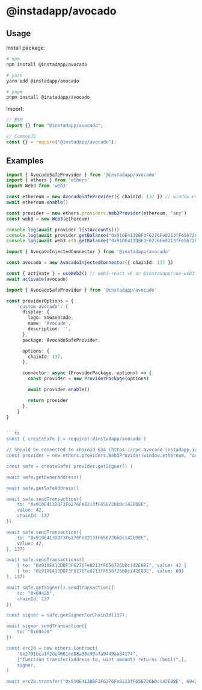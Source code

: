 # @instadapp/avocado

## Usage
Install package:

```sh
# npm
npm install @instadapp/avocado

# yarn
yarn add @instadapp/avocado

# pnpm
pnpm install @instadapp/avocado
```

Import:

```js
// ESM
import {} from "@instadapp/avocado";

// CommonJS
const {} = require("@instadapp/avocado");
```


## Examples

```ts
import { AvocadoSafeProvider } from '@instadapp/avocado'
import { ethers } from 'ethers'
import Web3 from 'web3'

const ethereum = new AvocadoSafeProvider({ chainId: 137 }) // window.etherem
await ethereum.enable()

const provider = new ethers.providers.Web3Provider(ethereum, "any")
const web3 = new Web3(ethereum)

console.log(await provider.listAccounts())
console.log(await provider.getBalance("0x910E413DBF3F6276Fe8213fF656726bDc142E08E"))
console.log(await web3.eth.getBalance("0x910E413DBF3F6276Fe8213fF656726bDc142E08E"))
```


```ts
import { AvocadoInjectedConnector } from '@instadapp/avocado'

const avocado = new AvocadoInjectedConnector({ chainId: 137 })

const { activate } = useWeb3() // web3-react v6 or @instadapp/vue-web3
await activate(avocado)
```

```ts
import { AvocadoSafeProvider } from '@instadapp/avocado'

const providerOptions = {
    'custom-avocado': {
      display: {
        logo: SVGavocado,
        name: 'Avocado',
        description: '',
      },
      package: AvocadoSafeProvider,

      options: {
        chainId: 137,
      },

      connector: async (ProviderPackage, options) => {
        const provider = new ProviderPackage(options)

        await provider.enable()

        return provider
      },
    }
}


```ts
const { createSafe } = require('@instadapp/avocado')

// Should be connected to chainId 634 (https://rpc.avocado.instadapp.io), before doing any transaction
const provider = new ethers.providers.Web3Provider(window.ethereum, "any")

const safe = createSafe( provider.getSigner() )

await safe.getOwnerAddress()

await safe.getSafeAddress()

await safe.sendTransaction({
    to: "0x910E413DBF3F6276Fe8213fF656726bDc142E08E",
    value: 42,
    chainId: 137
})

await safe.sendTransaction({
    to: "0x910E413DBF3F6276Fe8213fF656726bDc142E08E",
    value: 42,
}, 137)

await safe.sendTransactions([
    { to: "0x910E413DBF3F6276Fe8213fF656726bDc142E08E", value: 42 }
    { to: "0x910E413DBF3F6276Fe8213fF656726bDc142E08E", value: 69}
], 137)

await safe.getSigner().sendTransaction({
    to: "0x69420",
    chainId: 137
})

const signer = safe.getSignerForChainId(137);

await signer.sendTransaction({
    to: "0x69420"
})

const erc20 = new ethers.Contract(
    "0x2791bca1f2de4661ed88a30c99a7a9449aa84174",
    ["function transfer(address to, uint amount) returns (bool)",],
    signer,
)

await erc20.transfer("0x910E413DBF3F6276Fe8213fF656726bDc142E08E", 69420)
```